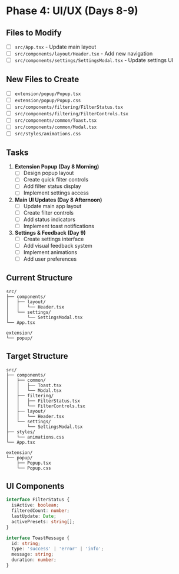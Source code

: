 # Phase 4: UI/UX (Days 8-9)

## Files to Modify
- [ ] `src/App.tsx` - Update main layout
- [ ] `src/components/layout/Header.tsx` - Add new navigation
- [ ] `src/components/settings/SettingsModal.tsx` - Update settings UI

## New Files to Create
- [ ] `extension/popup/Popup.tsx`
- [ ] `extension/popup/Popup.css`
- [ ] `src/components/filtering/FilterStatus.tsx`
- [ ] `src/components/filtering/FilterControls.tsx`
- [ ] `src/components/common/Toast.tsx`
- [ ] `src/components/common/Modal.tsx`
- [ ] `src/styles/animations.css`

## Tasks
1. **Extension Popup (Day 8 Morning)**
   - [ ] Design popup layout
   - [ ] Create quick filter controls
   - [ ] Add filter status display
   - [ ] Implement settings access

2. **Main UI Updates (Day 8 Afternoon)**
   - [ ] Update main app layout
   - [ ] Create filter controls
   - [ ] Add status indicators
   - [ ] Implement toast notifications

3. **Settings & Feedback (Day 9)**
   - [ ] Create settings interface
   - [ ] Add visual feedback system
   - [ ] Implement animations
   - [ ] Add user preferences

## Current Structure
```
src/
├── components/
│   ├── layout/
│   │   └── Header.tsx
│   └── settings/
│       └── SettingsModal.tsx
└── App.tsx

extension/
└── popup/
```

## Target Structure
```
src/
├── components/
│   ├── common/
│   │   ├── Toast.tsx
│   │   └── Modal.tsx
│   ├── filtering/
│   │   ├── FilterStatus.tsx
│   │   └── FilterControls.tsx
│   ├── layout/
│   │   └── Header.tsx
│   └── settings/
│       └── SettingsModal.tsx
├── styles/
│   └── animations.css
└── App.tsx

extension/
└── popup/
    ├── Popup.tsx
    └── Popup.css
```

## UI Components
```typescript
interface FilterStatus {
  isActive: boolean;
  filteredCount: number;
  lastUpdate: Date;
  activePresets: string[];
}

interface ToastMessage {
  id: string;
  type: 'success' | 'error' | 'info';
  message: string;
  duration: number;
}
```
